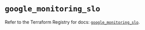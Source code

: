 # `google_monitoring_slo`

Refer to the Terraform Registry for docs: [`google_monitoring_slo`](https://registry.terraform.io/providers/hashicorp/google-beta/6.13.0/docs/resources/google_monitoring_slo).
